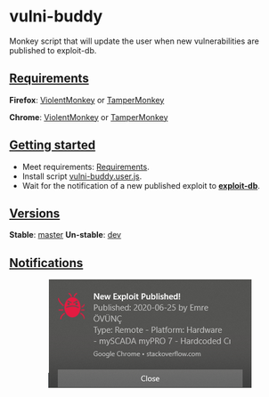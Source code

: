 # vulni-buddy
Monkey script that will update the user when new vulnerabilities are published to exploit-db.

## [Requirements](#requirements)
__Firefox__: [ViolentMonkey](https://addons.mozilla.org/en-US/firefox/addon/violentmonkey/) or [TamperMonkey](https://addons.mozilla.org/en-US/firefox/addon/tampermonkey/)

__Chrome__: [ViolentMonkey](https://chrome.google.com/webstore/detail/violentmonkey/jinjaccalgkegednnccohejagnlnfdag?hl=en) or [TamperMonkey](https://chrome.google.com/webstore/detail/tampermonkey/dhdgffkkebhmkfjojejmpbldmpobfkfo?hl=en)

## [Getting started](#getting-started)
- Meet requirements: [Requirements](#requirements).
- Install script [vulni-buddy.user.js](https://github.com/ProRansum/vulni-buddy/raw/master/vulni-buddy.user.js).
- Wait for the notification of a new published exploit to __[exploit-db](https://www.exploit-db.com/)__.

## [Versions](#versions)
__Stable__: [master](https://github.com/ProRansum/vulni-buddy/tree/master)
__Un-stable__: [dev](https://github.com/ProRansum/vulni-buddy/tree/dev)

## [Notifications](#notifications)

<p align="center">
  <img src="https://raw.githubusercontent.com/ProRansum/vulni-buddy/master/img/vuli-buddy.png">
</p>